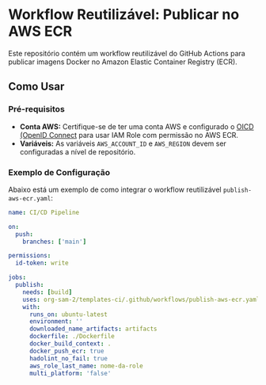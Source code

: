 # Workflow Reutilizável: Publicar no AWS ECR

Este repositório contém um workflow reutilizável do GitHub Actions para publicar imagens Docker no Amazon Elastic Container Registry (ECR).

## Como Usar

### Pré-requisitos

- **Conta AWS:** Certifique-se de ter uma conta AWS e configurado o [OICD (OpenID Connect](https://docs.github.com/en/actions/security-for-github-actions/security-hardening-your-deployments/configuring-openid-connect-in-amazon-web-services)
 para usar IAM Role com permissão no AWS ECR.
- **Variáveis:** As variáveis `AWS_ACCOUNT_ID` e `AWS_REGION` devem ser configuradas a nível de repositório.

### Exemplo de Configuração

  Abaixo está um exemplo de como integrar o workflow reutilizável `publish-aws-ecr.yaml`:

  ```yaml
  name: CI/CD Pipeline

  on:
    push:
      branches: ['main']

  permissions:
    id-token: write

  jobs:
    publish:
      needs: [build]
      uses: org-sam-2/templates-ci/.github/workflows/publish-aws-ecr.yaml@main
      with:
        runs_on: ubuntu-latest
        environment: ''
        downloaded_name_artifacts: artifacts
        dockerfile: ./Dockerfile
        docker_build_context: .
        docker_push_ecr: true
        hadolint_no_fail: true
        aws_role_last_name: nome-da-role
        multi_platform: 'false'
